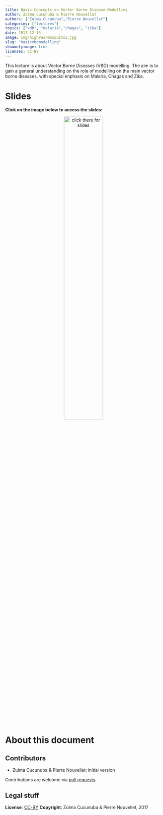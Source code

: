 ```yaml
---
title: Basic Concepts on Vector Borne Disease Modelling
author: Zulma Cucunuba & Pierre Nouvellet
authors: ["Zulma Cucunuba","Pierre Nouvellet"]
categories: ["lectures"]
topics: ["vdb", "malaria","chagas", "zika"]
date: 2017-12-13
image: img/highres/mosquito2.jpg
slug: "basicvbdmodelling"
showonlyimage: true
licenses: CC-BY
---
```


This lecture is about Vector Borne Diseases (VBD) modelling. The aim is
to gain a general understanding on the role of modelling on the main
vector borne diseases, with special enphasis on Malaria, Chagas and
Zika.

# Slides

**Click on the image below to access the
slides:**

<center>

<a href="../../slides/basicvbd-modelling/basicvbd-modelling.html"><img class="gateway" src="../../img/highres/mosquito2.jpg" width="50%" alt="click there for slides" align="middle"></a>

</center>

# About this document

## Contributors

  - Zulma Cucunuba & Pierre Nouvellet: initial version

Contributions are welcome via [pull
requests](https://github.com/reconhub/learn/pulls).

## Legal stuff

**License**: [CC-BY](https://creativecommons.org/licenses/by/3.0/)
**Copyright**: Zulma Cucunuba & Pierre Nouvellet, 2017
